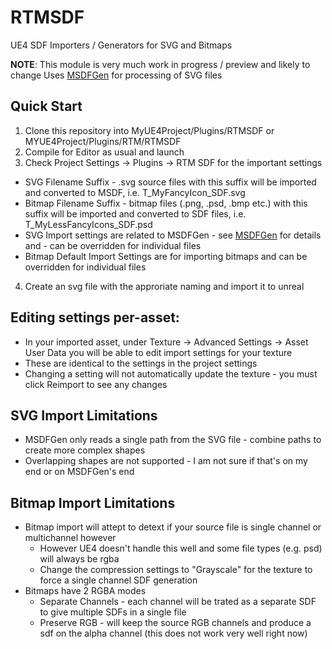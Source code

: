 # RTMSDF
UE4 SDF Importers / Generators for SVG and Bitmaps

**NOTE**: This module is very much work in progress / preview and likely to change
Uses [MSDFGen](https://github.com/Chlumsky/msdfgen) for processing of SVG files


## Quick Start
1. Clone this repository into MyUE4Project/Plugins/RTMSDF or MYUE4Project/Plugins/RTM/RTMSDF
2. Compile for Editor as usual and launch
3. Check Project Settings -> Plugins -> RTM SDF for the important settings
  * SVG Filename Suffix - .svg source files with this suffix will be imported and converted to MSDF, i.e. T_MyFancyIcon_SDF.svg
  * Bitmap Filename Suffix - bitmap files (.png, .psd, .bmp etc.) with this suffix will be imported and converted to SDF files, i.e. T_MyLessFancyIcons_SDF.psd
  * SVG Import settings are related to MSDFGen - see [MSDFGen](https://github.com/Chlumsky/msdfgen) for details and - can be overridden for individual files
  * Bitmap Default Import Settings are for importing bitmaps and can be overridden for individual files
4. Create an svg file with the approriate naming and import it to unreal

## Editing settings per-asset:
* In your imported asset, under Texture -> Advanced Settings -> Asset User Data you will be able to edit import settings for your texture
* These are identical to the settings in the project settings
* Changing a setting will not automatically update the texture - you must click Reimport to see any changes

## SVG Import Limitations
* MSDFGen only reads a single path from the SVG file - combine paths to create more complex shapes
* Overlapping shapes are not supported - I am not sure if that's on my end or on MSDFGen's end

## Bitmap Import Limitations
* Bitmap import will attept to detext if your source file is single channel or multichannel however
  * However UE4 doesn't handle this well and some file types (e.g. psd) will always be rgba
  * Change the compression settings to "Grayscale" for the texture to force a single channel SDF generation
* Bitmaps have 2 RGBA modes
  * Separate Channels - each channel will be trated as a separate SDF to give multiple SDFs in a single file
  * Preserve RGB - will keep the source RGB channels and produce a sdf on the alpha channel (this does not work very well right now)
